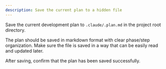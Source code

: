 ```yaml
---
description: Save the current plan to a hidden file
---
```


Save the current development plan to `.claude/.plan.md` in the project root directory.

The plan should be saved in markdown format with clear phase/step organization. Make sure the file is saved in a way that can be easily read and updated later.

After saving, confirm that the plan has been saved successfully.
